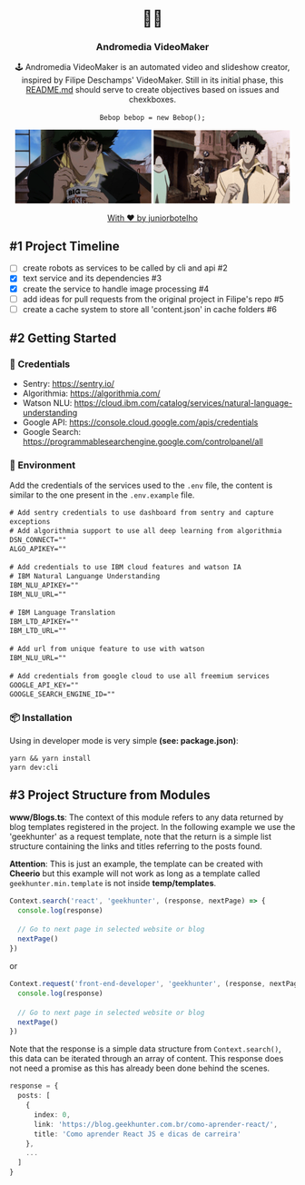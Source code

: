 <h1 align="center">
  🐱‍💻
</h1>

<h3 align="center">
  Andromedia VideoMaker
</h3>

<p align="center">
  🕹️ Andromedia VideoMaker is an automated video and slideshow creator, inspired by Filipe Deschamps' VideoMaker. Still in its initial phase, this <a href="/README.md">README.md</a> should serve to create objectives based on issues and chexkboxes.
</p>

<p align="center">
  <code>Bebop bebop = new Bebop();</code>
</p>

<p align="center">
  <img width="240" height="auto" src="temp/bebop-eat.gif">
  <img width="240" height="auto" src="temp/bebop-work.gif">
</p>

<p align="center">
  <a href="https://github.com/juniorbotelho">
    With ❤️ by juniorbotelho
  </a>
<p>

## #1 Project Timeline
- [ ] create robots as services to be called by cli and api #2
- [X] text service and its dependencies #3
- [X] create the service to handle image processing #4
- [ ] add ideas for pull requests from the original project in Filipe's repo #5
- [ ] create a cache system to store all 'content.json' in cache folders #6

## #2 Getting Started

### 🔑 Credentials

- Sentry: https://sentry.io/
- Algorithmia: https://algorithmia.com/
- Watson NLU: https://cloud.ibm.com/catalog/services/natural-language-understanding
- Google API: https://console.cloud.google.com/apis/credentials
- Google Search: https://programmablesearchengine.google.com/controlpanel/all

### 📩 Environment

Add the credentials of the services used to the ```.env``` file, the content is similar to the one present in the ```.env.example``` file.

```shell
# Add sentry credentials to use dashboard from sentry and capture exceptions
# Add algorithmia support to use all deep learning from algorithmia
DSN_CONNECT=""
ALGO_APIKEY=""

# Add credentials to use IBM cloud features and watson IA
# IBM Natural Languange Understanding
IBM_NLU_APIKEY=""
IBM_NLU_URL=""

# IBM Language Translation
IBM_LTD_APIKEY=""
IBM_LTD_URL=""

# Add url from unique feature to use with watson
IBM_NLU_URL=""

# Add credentials from google cloud to use all freemium services
GOOGLE_API_KEY=""
GOOGLE_SEARCH_ENGINE_ID=""
```

### 📦 Installation

Using in developer mode is very simple **(see: package.json)**:

```shell
yarn && yarn install
yarn dev:cli
```

## #3 Project Structure from Modules

**www/Blogs.ts**: The context of this module refers to any data returned by blog templates registered in the project. In the following example we use the 'geekhunter' as a request template, note that the return is a simple list structure containing the links and titles referring to the posts found.

**Attention**: This is just an example, the template can be created with **Cheerio** but this example will not work as long as a template called ```geekhunter.min.template``` is not inside **temp/templates**.

```typescript
Context.search('react', 'geekhunter', (response, nextPage) => {
  console.log(response)

  // Go to next page in selected website or blog
  nextPage()
})
```

or

```typescript
Context.request('front-end-developer', 'geekhunter', (response, nextPage) => {
  console.log(response)

  // Go to next page in selected website or blog
  nextPage()
})
```

Note that the response is a simple data structure from ```Context.search()```, this data can be iterated through an array of content. This response does not need a promise as this has already been done behind the scenes.

```typescript
response = {
  posts: [
    {
      index: 0,
      link: 'https://blog.geekhunter.com.br/como-aprender-react/',
      title: 'Como aprender React JS e dicas de carreira'
    },
    ...
  ]
}
```
